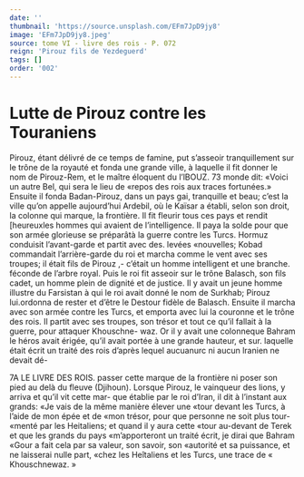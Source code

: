 ```yaml
---
date: ''
thumbnail: 'https://source.unsplash.com/EFm7JpD9jy8'
image: 'EFm7JpD9jy8.jpeg'
source: tome VI - livre des rois - P. 072
reign: 'Pirouz fils de Yezdeguerd'
tags: []
order: '002'
---
```


# Lutte de Pirouz contre les Touraniens

Pirouz, étant délivré de ce temps de famine, put s’asseoir tranquillement sur le trône de la royauté
et fonda une grande ville, à laquelle il fit donner le nom de Pirouz-Rem, et le maître éloquent du
l’lBOUZ. 73 monde dit: «Voici un autre Bel, qui sera le lieu de
«repos des rois aux traces fortunées.» Ensuite il
fonda Badan-Pirouz, dans un pays gai, tranquille et beau; c’est la ville qu’on appelle aujourd’hui
Ardebil, où le Kaïsar a établi, selon son droit, la
colonne qui marque, la frontière. Il fit fleurir tous ces
pays et rendit [heureuxles hommes qui avaient de
l’intelligence. Il paya la solde pour que son armée
glorieuse se préparâtà la guerre contre les Turcs.
Hormuz conduisit l’avant-garde et partit avec des. levées «nouvelles; Kobad commandait l’arrière-garde
du roi et marcha comme le vent avec ses troupes; il était fils de Pirouz ,- c’était un homme intelligent
et une branche. féconde de l’arbre royal. Puis le roi
fit asseoir sur le trône Balasch, son fils cadet, un homme plein de dignité et de justice. Il y avait un jeune homme illustre du Farsistan à qui le roi avait donné le nom de Surkhab; Pirouz lui.ordonna de rester et d’être le Destour fidèle de Balasch. Ensuite il marcha avec son armée contre les Turcs, et emporta avec lui la couronne et le trône des rois.
Il partit avec ses troupes, son trésor et tout ce qu’il fallait à la guerre, pour attaquer Khouschne- waz. Or il y avait une colonneque Bahram le héros avait érigée, qu’il avait portée à une grande hauteur,
et sur. laquelle était écrit un traité des rois d’après
lequel aucuanurc ni aucun lranien ne devait dé-

7A LE LIVRE DES ROIS.
passer cette marque de la frontière ni poser son pied
au delà du fleuve (Djihoun). Lorsque Pirouz, le vainqueur des lions, y arriva et qu’il vit cette mar- que établie par le roi d’Iran, il dit à l’instant aux
grands: «Je vais de la même manière élever une
«tour devant les Turcs, à l’aide de mon épée et de
«mon trésor, pour que personne ne soit plus tour- «menté par les Heitaliens; et quand il y aura cette «tour au-devant de Terek et que les grands du pays «m’apporteront un traité écrit, je dirai que Bahram
«Gour a fait cela par sa valeur, son savoir, son «autorité et sa puissance, et ne laisserai nulle part, «chez les Heîtaliens et les Turcs, une trace de
« Khouschnewaz. »
